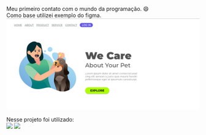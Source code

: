 Meu primeiro contato com o mundo da programação. :smile:
<br>
Como base utilizei exemplo do figma.
<img src="https://github.com/itamartgomes/we-care-training/blob/main/assets/img/we-care-prtsc.png?raw=true" />

Nesse projeto foi utilizado:
<br>
<img src="https://img.shields.io/badge/HTML5-E34F26?style=for-the-badge&logo=html5&logoColor=white" /> <img src="https://img.shields.io/badge/CSS3-1572B6?style=for-the-badge&logo=css3&logoColor=white" />
